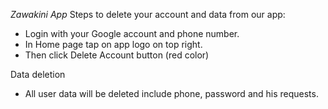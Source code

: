 *Zawakini App*
Steps to delete your account and data from our app:

- Login with your Google account and phone number.
- In Home page tap on app logo on top right.
- Then click Delete Account button (red color)

Data deletion
- All user data will be deleted include phone, password and his requests.
